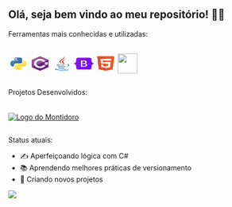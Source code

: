 ## Olá, seja bem vindo ao meu repositório! 🐱‍👤

Ferramentas mais conhecidas e utilizadas:

<div style="display: inline_block"><br>
  <img align="center" height="30" width="40" src="https://raw.githubusercontent.com/devicons/devicon/master/icons/python/python-original.svg">
  <img align="center" height="30" width="40" src="https://raw.githubusercontent.com/devicons/devicon/master/icons/csharp/csharp-original.svg">
  <img align="center" height="30" width="40" src="https://raw.githubusercontent.com/devicons/devicon/master/icons/java/java-original.svg">
  <img align="center" height="30" width="40" src="https://raw.githubusercontent.com/devicons/devicon/master/icons/bootstrap/bootstrap-original.svg">
  <img align="center" height="30" width="40" src="https://raw.githubusercontent.com/devicons/devicon/master/icons/html5/html5-original.svg">
  <img align="center" height="40" width="40" src="https://assets.dio.me/kKbzREwANR_lffkCH7FfYJ0qJno9MgRhqldWpYIqmSE/f:webp/q:80/L2FydGljbGVzL2NvdmVyLzc1Y2U0NGQ3LTNmMTItNDQ5Zi1iYzhjLWZjMTNmMjg3ODFhMi5qcGc">
</div>

  
  ##
  Projetos Desenvolvidos:
  <div style="display: inline_block"><br>
  <a href="https://montidoro.netlify.app">
  <img align="center" alt="Logo do Montidoro" height="40" width="40" src="https://montidoro.netlify.app/Images/Logo%20Monti%20Dark.png">
</a>
</div>

  
  ##
  Status atuais:

- ✍ Aperfeiçoando lógica com C#
- 📚 Aprendendo melhores práticas de versionamento
- 🧠 Criando novos projetos
 
<div> 
  <a href="https://www.linkedin.com/in/brunocarvalho--/" target="_blank"><img src="https://img.shields.io/badge/-LinkedIn-%230077B5?style=for-the-badge&logo=linkedin&logoColor=white" target="_blank"></a> 
</div>


